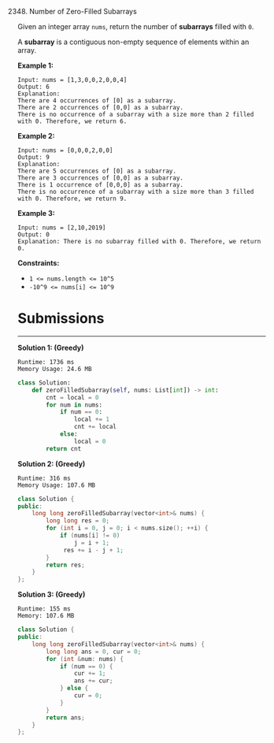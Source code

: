2348. Number of Zero-Filled Subarrays

Given an integer array `nums`, return the number of **subarrays** filled with `0`.

A **subarray** is a contiguous non-empty sequence of elements within an array.

 

**Example 1:**
```
Input: nums = [1,3,0,0,2,0,0,4]
Output: 6
Explanation: 
There are 4 occurrences of [0] as a subarray.
There are 2 occurrences of [0,0] as a subarray.
There is no occurrence of a subarray with a size more than 2 filled with 0. Therefore, we return 6.
```

**Example 2:**
```
Input: nums = [0,0,0,2,0,0]
Output: 9
Explanation:
There are 5 occurrences of [0] as a subarray.
There are 3 occurrences of [0,0] as a subarray.
There is 1 occurrence of [0,0,0] as a subarray.
There is no occurrence of a subarray with a size more than 3 filled with 0. Therefore, we return 9.
```

**Example 3:**
```
Input: nums = [2,10,2019]
Output: 0
Explanation: There is no subarray filled with 0. Therefore, we return 0.
```

**Constraints:**

* `1 <= nums.length <= 10^5`
* `-10^9 <= nums[i] <= 10^9`

# Submissions
---
**Solution 1: (Greedy)**
```
Runtime: 1736 ms
Memory Usage: 24.6 MB
```
```python
class Solution:
    def zeroFilledSubarray(self, nums: List[int]) -> int:
        cnt = local = 0
        for num in nums:
            if num == 0:
                local += 1
                cnt += local
            else:
                local = 0
        return cnt
```

**Solution 2: (Greedy)**
```
Runtime: 316 ms
Memory Usage: 107.6 MB
```
```c++
class Solution {
public:
    long long zeroFilledSubarray(vector<int>& nums) {
        long long res = 0;
        for (int i = 0, j = 0; i < nums.size(); ++i) {
            if (nums[i] != 0)
                j = i + 1;
             res += i - j + 1;
        }
        return res;
    }
};
```

**Solution 3: (Greedy)**
```
Runtime: 155 ms
Memory: 107.6 MB
```
```c++
class Solution {
public:
    long long zeroFilledSubarray(vector<int>& nums) {
        long long ans = 0, cur = 0;
        for (int &num: nums) {
            if (num == 0) {
                cur += 1;
                ans += cur;
            } else {
                cur = 0;
            }
        }
        return ans;
    }
};
```
